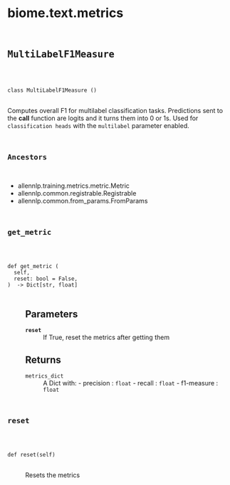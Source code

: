 # biome.text.metrics <Badge text="Module"/>
<div></div>
<div></div>
<pre class="title">
 
## MultiLabelF1Measure <Badge text="Class"/>
</pre>
<pre class="language-python">
<code>
<span class="token keyword">class</span> <span class="ident">MultiLabelF1Measure</span> ()</span>
</code>
</pre>
<p>Computes overall F1 for multilabel classification tasks.
Predictions sent to the <strong>call</strong> function are logits and it turns them into 0 or 1s.
Used for <code>classification heads</code> with the <code>multilabel</code> parameter enabled.</p>
<pre class="title">


### Ancestors
</pre>
<ul class="hlist">
<li>allennlp.training.metrics.metric.Metric</li>
<li>allennlp.common.registrable.Registrable</li>
<li>allennlp.common.from_params.FromParams</li>
</ul>
<dl>
<pre class="title">

### get_metric <Badge text="Method"/>
</pre>
<dt>
<div class="language-python extra-class">
<pre class="language-python">
<code>
<span class="token keyword">def</span> <span class="ident">get_metric</span> (</span>
  self,
  reset: bool = False,
)  -> Dict[str, float]
</code>
</pre>
</div>
</dt>
<dd>
<h2 id="parameters">Parameters</h2>
<dl>
<dt><strong><code>reset</code></strong></dt>
<dd>If True, reset the metrics after getting them</dd>
</dl>
<h2 id="returns">Returns</h2>
<dl>
<dt><code>metrics_dict</code></dt>
<dd>A Dict with:
- precision : <code>float</code>
- recall : <code>float</code>
- f1-measure : <code>float</code></dd>
</dl>
</dd>
<pre class="title">

### reset <Badge text="Method"/>
</pre>
<dt>
<div class="language-python extra-class">
<pre class="language-python">
<code>
<span class="token keyword">def</span> <span class="ident">reset</span></span>(<span>self)</span>
</code>
</pre>
</div>
</dt>
<dd>
<p>Resets the metrics</p>
</dd>
</dl>